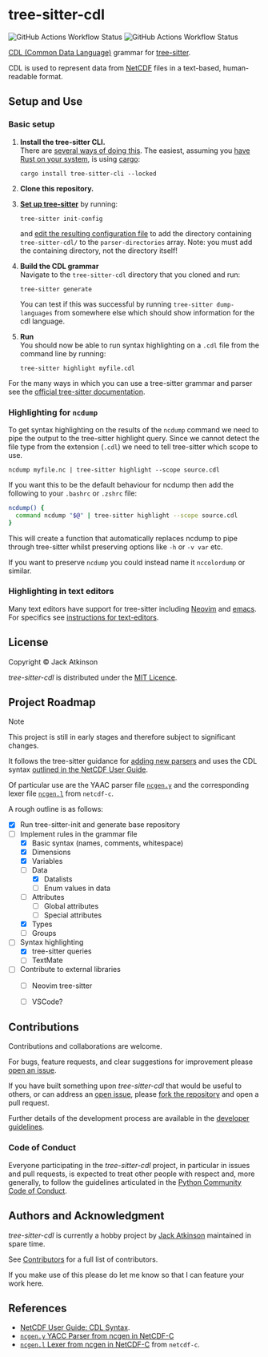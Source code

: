 # tree-sitter-cdl

![GitHub Actions Workflow Status](https://img.shields.io/github/actions/workflow/status/jatkinson1000/tree-sitter-cdl/ci.yaml?style=plastic&label=CI)
![GitHub Actions Workflow Status](https://img.shields.io/github/actions/workflow/status/jatkinson1000/tree-sitter-cdl/lint.yaml?style=plastic&label=Quality)

[CDL (Common Data Language)](https://docs.unidata.ucar.edu/nug/2.0-draft/cdl.html)
grammar for [tree-sitter](https://github.com/tree-sitter/tree-sitter).

CDL is used to represent data from [NetCDF](https://docs.unidata.ucar.edu/netcdf-c)
files in a text-based, human-readable format.


## Setup and Use

### Basic setup

1. **Install the tree-sitter CLI.**\
   There are [several ways of doing this](https://tree-sitter.github.io/tree-sitter/creating-parsers/1-getting-started.html#installation).
   The easiest, assuming you
   [have Rust on your system](https://rust-lang.org/tools/install/), is using
   [cargo](https://doc.rust-lang.org/cargo/getting-started/installation.html):
   ```
   cargo install tree-sitter-cli --locked
   ```

2. **Clone this repository.**

3. [**Set up tree-sitter**](https://tree-sitter.github.io/tree-sitter/cli/init-config.html)
   by running:
   ```
   tree-sitter init-config
   ```
   and [edit the resulting configuration file](https://tree-sitter.github.io/tree-sitter/cli/init-config.html#parser-directories)
   to add the directory containing `tree-sitter-cdl/` to the `parser-directories`
   array. Note: you must add the containing directory, not the directory itself!

4. **Build the CDL grammar**\
   Navigate to the `tree-sitter-cdl` directory that you cloned and run:
   ```
   tree-sitter generate
   ```
   You can test if this was successful by running `tree-sitter dump-languages`
   from somewhere else which should show information for the cdl language.

4. **Run**\
   You should now be able to run syntax highlighting on a `.cdl` file from the
   command line by running:
   ```
   tree-sitter highlight myfile.cdl
   ```

For the many ways in which you can use a tree-sitter grammar and parser see the
[official tree-sitter documentation](https://tree-sitter.github.io/tree-sitter/index.html).


### Highlighting for `ncdump`

To get syntax highlighting on the results of the `ncdump` command we need to pipe
the output to the tree-sitter highlight query.
Since we cannot detect the file type from the extension (`.cdl`) we need to tell
tree-sitter which scope to use.
```
ncdump myfile.nc | tree-sitter highlight --scope source.cdl
```

If you want this to be the default behaviour for ncdump then add the following to
your `.bashrc` or `.zshrc` file:
```bash
ncdump() {
  command ncdump "$@" | tree-sitter highlight --scope source.cdl
}
```
This will create a function that automatically replaces ncdump to pipe through
tree-sitter whilst preserving options like `-h` or `-v var` etc.

If you want to preserve `ncdump` you could instead name it `nccolordump` or similar.


### Highlighting in text editors

Many text editors have support for tree-sitter including
[Neovim](https://github.com/nvim-treesitter/nvim-treesitter/tree/main)
and [emacs](https://www.emacswiki.org/emacs/Tree-sitter).
For specifics see [instructions for text-editors](https://github.com/jatkinson1000/tree-sitter-cdl/blob/main/doc/text-editors.md).


## License

Copyright &copy; Jack Atkinson

_tree-sitter-cdl_ is distributed under the
[MIT Licence](https://github.com/jatkinson1000/tree-sitter-cdl/blob/main/LICENSE).


## Project Roadmap

> [!NOTE]  
> This project is still in early stages and therefore subject to significant
> changes.

It follows the tree-sitter guidance for
[adding new parsers](https://tree-sitter.github.io/tree-sitter/creating-parsers/index.html)
and uses the CDL syntax
[outlined in the NetCDF User Guide](https://docs.unidata.ucar.edu/nug/2.0-draft/cdl.html).

Of particular use are the YAAC parser file
[`ncgen.y`](https://github.com/Unidata/netcdf-c/blob/main/ncgen/ncgen.l)
and the corresponding lexer file
[`ncgen.l`](https://github.com/Unidata/netcdf-c/blob/main/ncgen/ncgen.l) from `netcdf-c`.

A rough outline is as follows:

- [x] Run tree-sitter-init and generate base repository
- [ ] Implement rules in the grammar file
    - [x] Basic syntax (names, comments, whitespace)
    - [x] Dimensions
    - [x] Variables
    - [ ] Data
        - [x] Datalists
        - [ ] Enum values in data
    - [ ] Attributes
        - [ ] Global attributes
        - [ ] Special attributes
    - [x] Types
    - [ ] Groups
- [ ] Syntax highlighting
    - [x] tree-sitter queries
    - [ ] TextMate
- [ ] Contribute to external libraries
    - [ ] Neovim tree-sitter
    - [ ] VSCode?


## Contributions

Contributions and collaborations are welcome.

For bugs, feature requests, and clear suggestions for improvement please
[open an issue](https://github.com/jatkinson1000/tree-sitter-cdl/issues).

If you have built something upon _tree-sitter-cdl_ that would be useful to others, or
can address an [open issue](https://github.com/jatkinson1000/tree-sitter-cdl/issues),
please [fork the repository](https://github.com/jatkinson1000/tree-sitter-cdl/fork) and
open a pull request.

Further details of the development process are available in the
[developer guidelines](https://github.com/jatkinson1000/tree-sitter-cdl/blob/main/doc/develop.md).


### Code of Conduct
Everyone participating in the _tree-sitter-cdl_ project, in particular in issues
and pull requests, is expected to treat other people with respect and, more
generally, to follow the guidelines articulated in the
[Python Community Code of Conduct](https://www.python.org/psf/codeofconduct/).


## Authors and Acknowledgment

_tree-sitter-cdl_ is currently a hobby project by [Jack Atkinson](https://jackatkinson.net/)
maintained in spare time.

See [Contributors](https://github.com/jatkinson1000/tree-sitter-cdl/graphs/contributors)
for a full list of contributors.

If you make use of this please do let me know so that I can feature your work here.

## References

- [NetCDF User Guide: CDL Syntax](https://docs.unidata.ucar.edu/nug/2.0-draft/cdl.html).
- [`ncgen.y` YACC Parser from ncgen in NetCDF-C](https://github.com/Unidata/netcdf-c/blob/main/ncgen/ncgen.l)
- [`ncgen.l` Lexer from ncgen in NetCDF-C](https://github.com/Unidata/netcdf-c/blob/main/ncgen/ncgen.l) from `netcdf-c`.

